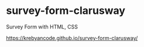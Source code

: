 # survey-form-clarusway
Survey Form with HTML, CSS

https://krebyancode.github.io/survey-form-clarusway/
